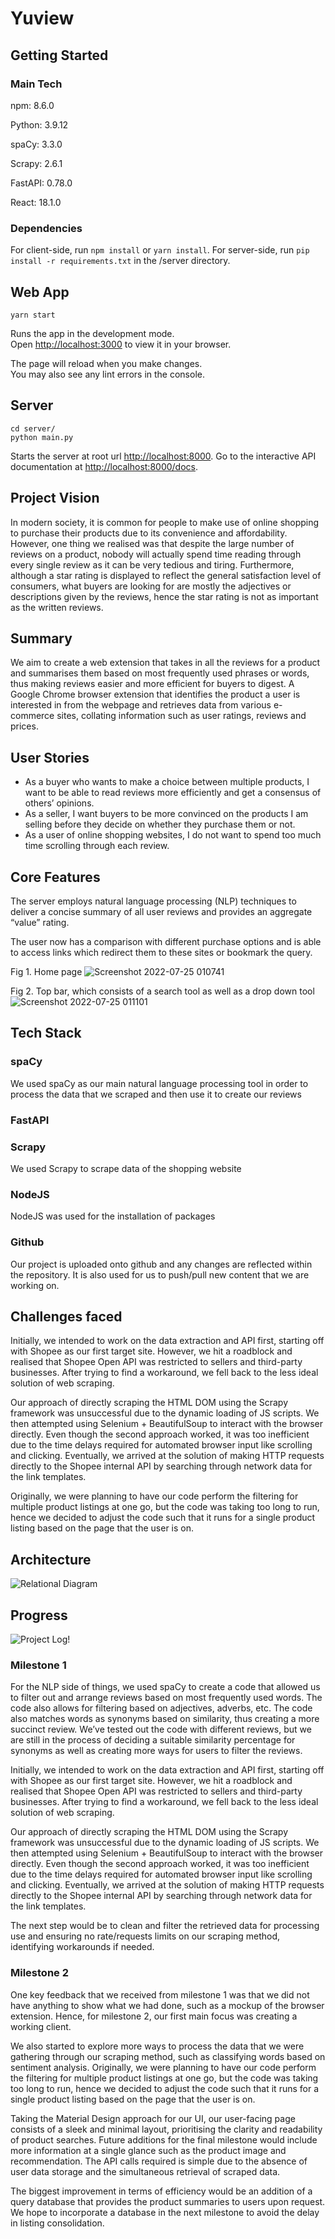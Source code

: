# Yuview

## Getting Started

### Main Tech

npm: 8.6.0

Python: 3.9.12

spaCy: 3.3.0

Scrapy: 2.6.1

FastAPI: 0.78.0

React: 18.1.0

### Dependencies

For client-side, run `npm install` or `yarn install`.
For server-side, run `pip install -r requirements.txt` in the /server directory.

## Web App

 `yarn start`

Runs the app in the development mode.\
Open [http://localhost:3000](http://localhost:3000) to view it in your browser.

The page will reload when you make changes.\
You may also see any lint errors in the console.

## Server

```
cd server/
python main.py
```

Starts the server at root url [http://localhost:8000](http://localhost:8000).
Go to the interactive API documentation at [http://localhost:8000/docs](http://localhost:8000/docs).

## Project Vision

In modern society, it is common for people to make use of online shopping to purchase their products due to its convenience and affordability. However, one thing we realised was that despite the large number of reviews on a product, nobody will actually spend time reading through every single review as it can be very tedious and tiring. Furthermore, although a star rating is displayed to reflect the general satisfaction level of consumers, what buyers are looking for are mostly the adjectives or descriptions given by the reviews, hence the star rating is not as important as the written reviews.

## Summary

We aim to create a web extension that takes in all the reviews for a product and summarises them based on most frequently used phrases or words, thus making reviews easier and more efficient for buyers to digest.
A Google Chrome browser extension that identifies the product a user is interested in from the webpage and retrieves data from various e-commerce sites, collating information such as user ratings, reviews and prices.

## User Stories

- As a buyer who wants to make a choice between multiple products, I want to be able to read reviews more efficiently and get a consensus of others’ opinions.
- As a seller, I want buyers to be more convinced on the products I am selling before they decide on whether they purchase them or not.
- As a user of online shopping websites, I do not want to spend too much time scrolling through each review.

## Core Features
The server employs natural language processing (NLP) techniques to deliver a concise summary of all user reviews and provides an aggregate “value” rating.

The user now has a comparison with different purchase options and is able to access links which redirect them to these sites or bookmark the query.

Fig 1. Home page
![Screenshot 2022-07-25 010741](https://user-images.githubusercontent.com/105497963/180813066-7bf4e4bd-74b4-4c91-9477-89ff58b4bd0a.png)


Fig 2. Top bar, which consists of a search tool as well as a drop down tool
![Screenshot 2022-07-25 011101](https://user-images.githubusercontent.com/105497963/180812897-ac38423c-5dd2-4911-a7f3-383ad74275fe.png)












## Tech Stack
### spaCy
We used spaCy as our main natural language processing tool in order to process the data that we scraped and then use it to create our reviews
### FastAPI

### Scrapy
We used Scrapy to scrape data of the shopping website
### NodeJS
NodeJS was used for the installation of packages
### Github
Our project is uploaded onto github and any changes are reflected within the repository. It is also used for us to push/pull new content that we are working on.

## Challenges faced
Initially, we intended to work on the data extraction and API first, starting off with Shopee as our first target site. However, we hit a roadblock and realised that Shopee Open API was restricted to sellers and third-party businesses. After trying to find a workaround, we fell back to the less ideal solution of web scraping.

Our approach of directly scraping the HTML DOM using the Scrapy framework was unsuccessful due to the dynamic loading of JS scripts. We then attempted using Selenium + BeautifulSoup to interact with the browser directly. Even though the second approach worked, it was too inefficient due to the time delays required for automated browser input like scrolling and clicking. Eventually, we arrived at the solution of making HTTP requests directly to the Shopee internal API by searching through network data for the link templates.

Originally, we were planning to have our code perform the filtering for multiple product listings at one go, but the code was taking too long to run, hence we decided to adjust the code such that it runs for a single product listing based on the page that the user is on.


## Architecture

![Relational Diagram](./Architecture.drawio.svg)

## Progress

![Project Log](./DevPlan.png)!


### Milestone 1

For the NLP side of things, we used spaCy to create a code that allowed us to filter out and arrange reviews based on most frequently used words. The code also allows for filtering based on adjectives, adverbs, etc. The code also matches words as synonyms based on similarity, thus creating a more succinct review. We’ve tested out the code with different reviews, but we are still in the process of deciding a suitable similarity percentage for synonyms as well as creating more ways for users to filter the reviews.

Initially, we intended to work on the data extraction and API first, starting off with Shopee as our first target site. However, we hit a roadblock and realised that Shopee Open API was restricted to sellers and third-party businesses. After trying to find a workaround, we fell back to the less ideal solution of web scraping.

Our approach of directly scraping the HTML DOM using the Scrapy framework was unsuccessful due to the dynamic loading of JS scripts. We then attempted using Selenium + BeautifulSoup to interact with the browser directly. Even though the second approach worked, it was too inefficient due to the time delays required for automated browser input like scrolling and clicking. Eventually, we arrived at the solution of making HTTP requests directly to the Shopee internal API by searching through network data for the link templates.

The next step would be to clean and filter the retrieved data for processing use and ensuring no rate/requests limits on our scraping method, identifying workarounds if needed.

### Milestone 2

One key feedback that we received from milestone 1 was that we did not have anything to show what we had done, such as a mockup of the browser extension. Hence, for milestone 2, our first main focus was creating a working client.

We also started to explore more ways to process the data that we were gathering through our scraping method, such as classifying words based on sentiment analysis. Originally, we were planning to have our code perform the filtering for multiple product listings at one go, but the code was taking too long to run, hence we decided to adjust the code such that it runs for a single product listing based on the page that the user is on.

Taking the Material Design approach for our UI, our user-facing page consists of a sleek and minimal layout, prioritising the clarity and readability of product searches. Future additions for the final milestone would include more information at a single glance such as the product image and recommendation. The API calls required is simple due to the absence of user data storage and the simultaneous retrieval of scraped data.

The biggest improvement in terms of efficiency would be an addition of a query database that provides the product summaries to users upon request. We hope to incorporate a database in the next milestone to avoid the delay in listing consolidation.
